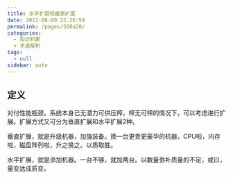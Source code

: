 ```yaml
---
title: 水平扩展和垂直扩展
date: 2022-06-09 22:26:59
permalink: /pages/560a28/
categories: 
  - 知识积累
  - 术语解析
tags: 
  - null
sidebar: auto
---
```

## 定义

对付性能瓶颈，系统本身已无潜力可供压榨，榨无可榨的情况下，可以考虑进行扩展。扩展方式又可分为垂直扩展和水平扩展2种。

垂直扩展，就是升级机器，加强装备。换一台更贵更豪华的机器，CPU啦，内存啦，磁盘阵列啦，升之换之。以质取胜。

水平扩展，就是添加机器。一台不够，就加两台。以数量弥补质量的不足，或曰，量变达成质变。
